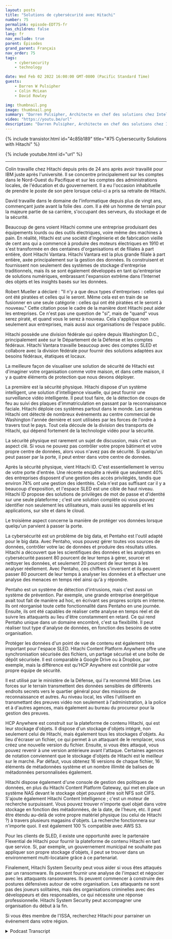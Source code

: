 ```yaml
---
layout: posts
title: "Solutions de cybersécurité avec Hitachi"
number: 75
permalink: episode-EDT75-fr
has_children: false
lang: fr
nav_exclude: true
parent: Épisodes
grand_parent: Français
nav_order: 75
tags:
    - cybersecurity
    - technology

date: Wed Feb 02 2022 16:00:00 GMT-0800 (Pacific Standard Time)
guests:
    - Darren W Pulsipher
    - Colin McLean
    - David Rowley

img: thumbnail.png
image: thumbnail.png
summary: "Darren Pulsipher, Architecte en chef des solutions chez Intel, parle des offres de sécurité informatique à 360 degrés de Hitachi avec Colin McLean, responsable mondial de l'équipe Intel, et David Rowley, consultant principal en solutions chez Hitachi."
video: "https://youtu.be/url"
description: "Darren Pulsipher, Architecte en chef des solutions chez Intel, parle des offres de sécurité informatique à 360 degrés de Hitachi avec Colin McLean, responsable mondial de l'équipe Intel, et David Rowley, consultant principal en solutions chez Hitachi."
---
```


<div>
{% include transistor.html id="4c85b189" title="#75 Cybersecurity Solutions with Hitachi" %}

{% include youtube.html id="url" %}
</div>

---

Colin travaille chez Hitachi depuis près de 24 ans après avoir travaillé pour IBM juste après l'université. Il se concentre principalement sur les comptes dans le Nord-Ouest du Pacifique et sur les comptes des administrations locales, de l'éducation et du gouvernement. Il a eu l'occasion inhabituelle de prendre le poste de son père lorsque celui-ci a pris sa retraite de Hitachi.

David travaille dans le domaine de l'informatique depuis plus de vingt ans, commençant juste avant la folie des .com. Il a été un homme de terrain pour la majeure partie de sa carrière, s'occupant des serveurs, du stockage et de la sécurité.

Beaucoup de gens voient Hitachi comme une entreprise produisant des équipements lourds ou des outils électriques, voire même des machines à pain. En réalité, Hitachi est une société d'ingénierie et de fabrication vieille de cent ans qui a commencé à produire des moteurs électriques en 1910 et s'est transformée en des centaines d'organisations et de filiales à part entière, dont Hitachi Vantara. Hitachi Vantara est la plus grande filiale à part entière, axée principalement sur la gestion des données. Ils construisent et fournissent non seulement des systèmes de stockage d'entreprise traditionnels, mais ils se sont également développés en tant qu'entreprise de solutions numériques, embrassant l'expansion extrême dans l'Internet des objets et les insights basés sur les données.

Robert Mueller a déclaré : "Il n'y a que deux types d'entreprises : celles qui ont été piratées et celles qui le seront. Même cela est en train de se fusionner en une seule catégorie : celles qui ont été piratées et le seront à nouveau." Cette citation pose le cadre de la manière dont Hitachi peut aider les entreprises. Ce n'est pas une question de "si", mais de "quand" vous serez piraté, et quand vous le serez à nouveau. Cela s'applique non seulement aux entreprises, mais aussi aux organisations de l'espace public.

Hitachi possède une division fédérale qui opère depuis Washington D.C., principalement axée sur le Département de la Défense et les comptes fédéraux. Hitachi Vantara travaille beaucoup avec des comptes SLED et collabore avec la division fédérale pour fournir des solutions adaptées aux besoins fédéraux, étatiques et locaux.

La meilleure façon de visualiser une solution de sécurité de Hitachi est d'imaginer votre organisation comme votre maison, et dans cette maison, il y a quatre éléments de protection que nous devons déployer.

La première est la sécurité physique. Hitachi dispose d'un système intelligent, une solution d'intelligence visuelle, qui peut fournir une surveillance vidéo intelligente. Il peut tout faire, de la détection de coups de feu au suivi des plaques d'immatriculation en passant par la reconnaissance faciale. Hitachi déploie ces systèmes partout dans le monde. Les caméras Hitachi ont détecté de nombreux événements au centre commercial de Washington l'année dernière et sont utilisées par les forces de l'ordre à travers tout le pays. Tout cela découle de la division des transports de Hitachi, qui dépend fortement de la technologie vidéo pour la sécurité.

La sécurité physique est rarement un sujet de discussion, mais c'est un aspect clé. Si vous ne pouvez pas contrôler votre propre bâtiment et votre propre centre de données, alors vous n'avez pas de sécurité. Si quelqu'un peut passer par la porte, il peut entrer dans votre centre de données.

Après la sécurité physique, vient Hitachi ID. C'est essentiellement le verrou de votre porte d'entrée. Une récente enquête a révélé que seulement 40% des entreprises disposent d'une gestion des accès privilégiés, tandis que environ 74% ont une gestion des identités. Cela n'est pas suffisant car il y a beaucoup d'exposition, et l'espace SLED est une cible de haut niveau. Hitachi ID propose des solutions de privilèges de mot de passe et d'identité sur une seule plateforme ; c'est une solution complète où vous pouvez identifier non seulement les utilisateurs, mais aussi les appareils et les applications, sur site et dans le cloud.

Le troisième aspect concerne la manière de protéger vos données lorsque quelqu'un parvient à passer la porte.

La cybersécurité est un problème de big data, et Pentaho est l'outil adapté pour le big data. Avec Pentaho, vous pouvez gérer toutes vos sources de données, contrôler votre lac de données et produire des résultats utiles. Hitachi a découvert que les scientifiques des données et les analystes en cybersécurité passent 80 pourcent de leur temps à gérer, sourcer et nettoyer les données, et seulement 20 pourcent de leur temps à les analyser réellement. Avec Pentaho, ces chiffres s'inversent et ils peuvent passer 80 pourcent de leur temps à analyser les données et à effectuer une analyse des menaces en temps réel ainsi qu'à y répondre.

Pentaho est un système de détection d'intrusions, mais c'est aussi un système de prévention. Par exemple, une grande entreprise énergétique avait tout fait de manière ad hoc, en écrivant ses propres scripts en interne. Ils ont réorganisé toute cette fonctionnalité dans Pentaho en une journée. Ensuite, ils ont été capables de réaliser cette analyse en temps réel et de suivre les attaquants au lieu d'être constamment en retard. Ce qui rend Pentaho unique dans un domaine encombré, c'est sa flexibilité. Il peut réaliser tout type d'analyse de données, en fonction des besoins de votre organisation.

Protéger les données d'un point de vue de contenu est également très important pour l'espace SLED. Hitachi Content Platform Anywhere offre une synchronisation sécurisée des fichiers, un partage sécurisé et une boîte de dépôt sécurisée. Il est comparable à Google Drive ou à Dropbox, par exemple, mais la différence est qu'HCP Anywhere est contrôlé par votre propre équipe de sécurité.

Il est utilisé par le ministère de la Défense, qui l'a renommé Mill Drive. Les forces sur le terrain transmettent des données sensibles de différents endroits secrets vers le quartier général pour des missions de reconnaissance et autres. Au niveau local, les villes l'utilisent en transmettant des preuves vidéo non seulement à l'administration, à la police et à d'autres agences, mais également au bureau du procureur pour la gestion des preuves.

HCP Anywhere est construit sur la plateforme de contenu Hitachi, qui est leur stockage d'objets. Il dispose d'un stockage d'objets intégré, non seulement celui de Hitachi, mais également tous les stockages d'objets. Au lieu d'écraser un fichier, ce qui permet à un attaquant de le remplacer, vous créez une nouvelle version du fichier. Ensuite, si vous êtes attaqué, vous pouvez revenir à une version antérieure avant l'attaque. Certaines agences de notation conviennent que le stockage d'objets de Hitachi est le meilleur sur le marché. Par défaut, vous obtenez 16 versions de chaque fichier, 16 éléments de métadonnées système et un nombre illimité de balises de métadonnées personnalisées également.

Hitachi dispose également d'une console de gestion des politiques de données, en plus du Hitachi Content Platform Gateway, qui met en place un système NAS devant le stockage objet pouvant être soit NFS soit CIFS. S'ajoute également Hitachi Content Intelligence ; c'est un moteur de recherche surpuissant. Vous pouvez trouver n'importe quel objet dans votre stockage en fonction des métadonnées, de la date, de l'heure, etc. Il peut être étendu au-delà de votre propre matériel physique (ou celui de Hitachi ?) à travers plusieurs magasins d'objets. La recherche fonctionnera sur n'importe quoi. Il est également 100 % compatible avec AWS S3.

Pour les clients de SLED, il existe une opportunité avec le partenaire Flexential de Hitachi pour fournir la plateforme de contenu Hitachi en tant que service. Si, par exemple, un gouvernement municipal ne souhaite pas appliquer son propre stockage d'objets, il peut se trouver dans un environnement multi-locataire grâce à ce partenariat.

Finalement, Hitachi System Security peut vous aider si vous êtes attaqués par un ransomware. Ils peuvent fournir une analyse de l'impact et négocier avec les attaquants ransomwares. Ils peuvent commencer à construire des postures défensives autour de votre organisation. Les attaquants ne sont pas des joueurs solitaires, mais des organisations criminelles avec des développeurs et des responsables, ce qui nécessite une réponse professionnelle. Hitachi System Security peut accompagner une organisation du début à la fin.

Si vous êtes membre de l'ISSA, recherchez Hitachi pour parrainer un événement dans votre région.



<details>
<summary> Podcast Transcript </summary>

<p></p>

</details>
